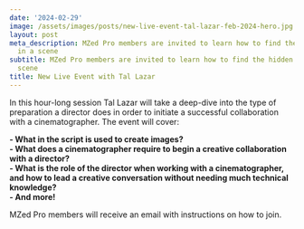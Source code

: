```yaml
---
date: '2024-02-29'
image: /assets/images/posts/new-live-event-tal-lazar-feb-2024-hero.jpg
layout: post
meta_description: MZed Pro members are invited to learn how to find the hidden truth
  in a scene
subtitle: MZed Pro members are invited to learn how to find the hidden truth in a
  scene
title: New Live Event with Tal Lazar
---
```


In this hour-long session Tal Lazar will take a deep-dive into the type of preparation a director does in order to initiate a successful collaboration with a cinematographer. The event will cover:

**\- What in the script is used to create images?  
\- What does a cinematographer require to begin a creative collaboration with a director?  
\- What is the role of the director when working with a cinematographer, and how to lead a creative conversation without needing much technical knowledge?  
\- And more!**  
 

MZed Pro members will receive an email with instructions on how to join.